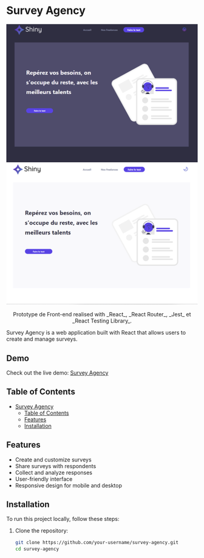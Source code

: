 # Survey Agency

<p align="center"> <img src='\public\home-white.png' /> <img src='\public\home-dark.png' /> </p>
<p align ="center">Prototype de Front-end realised with _React_, _React Router_, _Jest_ et _React Testing Library_.  </p>

Survey Agency is a web application built with React that allows users to create and manage surveys.
## Demo

Check out the live demo: [Survey Agency](https://survey-agency.netlify.app/)


## Table of Contents

- [Survey Agency](#survey-agency)
  - [Table of Contents](#table-of-contents)
  - [Features](#features)
  - [Installation](#installation)


## Features

- Create and customize surveys
- Share surveys with respondents
- Collect and analyze responses
- User-friendly interface
- Responsive design for mobile and desktop

## Installation

To run this project locally, follow these steps:

1. Clone the repository:

   ```bash
   git clone https://github.com/your-username/survey-agency.git
   cd survey-agency

